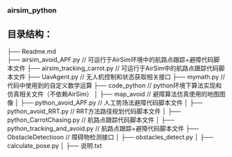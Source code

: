 ### airsim_python

## 目录结构：

├── Readme.md  
├── airsim_avoid_APF.py 					 // 可运行于AirSim环境中的航路点跟踪+避障代码脚本文件
├── airsim_tracking_carrot.py  			 // 可运行于AirSim中的航路点跟踪代码脚本文件
├── UavAgent.py  								 // 无人机控制和状态获取相关接口
├── mymath.py  									// 代码中使用到的自定义数学运算
├── code_python  								 // python环境下算法实现和仿真相关文件（不依赖AirSim）
│   ├── map_avoid 								// 避障算法仿真使用的地图图像
│   ├── python_avoid_APF.py 			   // 人工势场法避障代码脚本文件
│   ├── python_avoid_RRT.py  			  // RRT方法路径规划代码脚本文件
│   ├── python_CarrotChasing.py  	    // 航路点跟踪代码脚本文件
│   ├── python_tracking_and_avoid.py  // 航路点跟踪+避障代码脚本文件
├── ObstacleDetectioon  					   // 障碍物检测接口
│   ├── obstacles_detect.py
│   ├── calculate_pose.py
│   ├── 说明.txt
